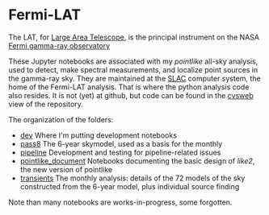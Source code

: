 # Fermi-LAT
The LAT, for [Large Area Telescope](https://www-glast.stanford.edu/), is the principal instrument on the NASA [Fermi gamma-ray observatory](http://fermi.gsfc.nasa.gov/)

These Jupyter notebooks are associated with my _pointlike_ all-sky analysis, used to detect, make spectral measurements, and localize point sources in the gamma-ray sky.
They are maintained at the [SLAC](https://www6.slac.stanford.edu/) computer system, the home of the Fermi-LAT analysis. That is where the python analysis code also resides. It is not (yet) at github, but code can be found in the [cvsweb](http://glast.stanford.edu/cgi-bin/cvsweb-SLAC/pointlike/python/uw/like2/) view of the repository.

The organization of the folders:

* [dev](https://github.com/tburnett/Fermi-LAT/tree/master/dev) Where I'm putting development notebooks
* [pass8](https://github.com/tburnett/Fermi-LAT/tree/master/pass8) The 6-year skymodel, used as a basis for the monthly
* [pipeline](https://github.com/tburnett/Fermi-LAT/tree/master/pipeline) Development and testing for pipeline-related issues
* [pointlike\_document](https://github.com/tburnett/Fermi-LAT/tree/master/pointlike_document) Notebooks documenting the basic design of _like2_, the new version of pointlike
* [transients](https://github.com/tburnett/Fermi-LAT/tree/master/transients) The monthly analysis: details of the 72 models of the sky constructed from the 6-year model, plus individual source finding

Note than many notebooks are works-in-progress, some forgotten. 
